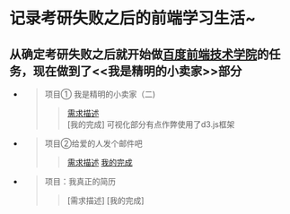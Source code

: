 记录考研失败之后的前端学习生活~
===
从确定考研失败之后就开始做<a href="http://ife.baidu.com/">百度前端技术学院</a>的任务，现在做到了<<我是精明的小卖家>>部分
---
 *  >项目① 我是精明的小卖家（二)
    >> [需求描述](http://ife.baidu.com/course/detail/id/55)<br>
    >>[我的完成]
  可视化部分有点作弊使用了d3.js框架 
* > 项目②给爱的人发个邮件吧
  >>[需求描述](http://ife.baidu.com/course/detail/id/52)
  >>[我的完成](https://suoaiyisheng.github.io/Just-for-fun/%E7%B2%BE%E6%98%8E%E7%9A%84%E5%B0%8F%E5%8D%96%E5%AE%B6/layout.HTML?tdsourcetag=s_pcqq_aiomsg)
* >项目：我真正的简历
  >>[需求描述]
  >>[我的完成]
